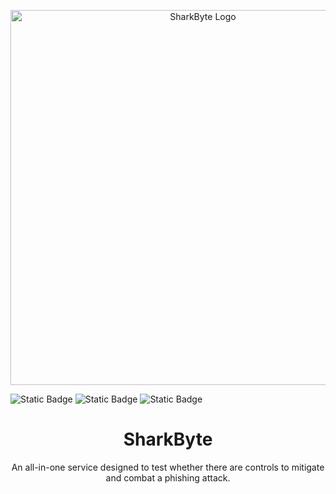 <p align="center">
  <img src="https://github.com/user-attachments/assets/3036a4d8-4aee-437c-92e3-723e1616d9b6" width="600" alt="SharkByte Logo">
</p>

![Static Badge](https://img.shields.io/badge/Release_Date-April_2024-Blue?color=blue) ![Static Badge](https://img.shields.io/badge/Contributers-Christos_Kappos_%26_Willow_Ersil-Blue?color=blue) ![Static Badge](https://img.shields.io/badge/Purpose-Let's_Scrap_Phishing-Blue?color=blue)

<h1 align="center">SharkByte</h1>
<p align="center">
  An all-in-one service designed to test whether there are controls to mitigate and combat a phishing attack.
</p>
